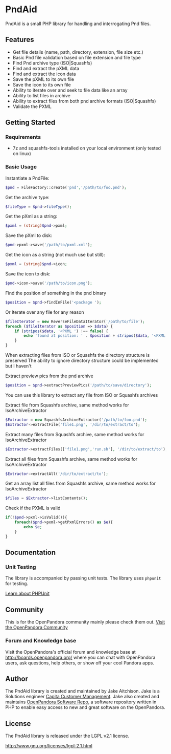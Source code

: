 # PndAid

PndAid is a small PHP library for handling and interrogating Pnd files.

## Features

* Get file details (name, path, directory, extension, file size etc.)
* Basic Pnd file validation based on file extension and file type
* Find Pnd archive type (ISO|Squashfs)
* Find and extract the pXML data
* Find and extract the icon data
* Save the pXML to its own file
* Save the icon to its own file
* Ability to iterate over and seek to file data like an array
* Ability to list files in archive
* Ability to extract files from both pnd archive formats (ISO|Squashfs)
* Validate the PXML

## Getting Started

### Requirements

* 7z and squashfs-tools installed on your local environment (only tested on linux)

### Basic Usage

Instantiate a PndFile:
```PHP
$pnd = FileFactory::create('pnd','/path/to/foo.pnd');
```
Get the archive type:
```PHP
$fileType = $pnd->fileType();
```
Get the pXml as a string:
```PHP
$pxml = (string)$pnd->pxml;
```
Save the pXml to disk:
```PHP
$pnd->pxml->save('/path/to/pxml.xml');
```
Get the icon as a string (not much use but still):
```PHP
$pxml = (string)$pnd->icon;
```
Save the icon to disk:
```PHP
$pnd->icon->save('/path/to/icon.png');
```
Find the position of something in the pnd binary
```PHP
$position = $pnd->findInFile('<package ');
```

Or Iterate over any file for any reason
```PHP
$fileIterator = new ReverseFileDataIterator('/path/to/file');
foreach ($fileIterator as $position => $data) {
    if (stripos($data, '<PXML ') !== false) {
        echo 'found at position: ' . $position + stripos($data, '<PXML ');
    }
}
```

When extracting files from ISO or Squashfs the directory structure is preserved
The ability to ignore directory structure could be implemented but I haven't

Extract preview pics from the pnd archive
```PHP
$position = $pnd->extractPreviewPics('/path/to/save/directory');
```

You can use this library to extract any file from ISO or Squashfs archives

Extract file from Squashfs archive, same method works for IsoArchiveExtractor
```PHP
$Extractor = new SquashfsArchiveExtractor('/path/to/foo.pnd');
$Extractor->extractFile('file1.png', '/dir/to/extract/to');
```
Extract many files from Squashfs archive, same method works for IsoArchiveExtractor
```PHP
$Extractor->extractFiles(['file1.png','run.sh'], '/dir/to/extract/to');
```
Extract all files from Squashfs archive, same method works for IsoArchiveExtractor
```PHP
$Extractor->extractAll('/dir/to/extract/to');
```
Get an array list all files from Squashfs archive, same method works for IsoArchiveExtractor
```PHP
$files = $Extractor->listContents();
```

Check if the PXML is valid
```PHP
if(!$pnd->pxml->isValid()){
    foreach($pnd->pxml->getPxmlErrors() as $e){
        echo $e;
    }
}
```

## Documentation

### Unit Testing

The library is accompanied by passing unit tests. The library uses `phpunit` for testing.

[Learn about PHPUnit](https://github.com/sebastianbergmann/phpunit/)

## Community

This is for the OpenPandora community mainly please check them out.
[Visit the OpenPandora Community](http://boards.openpandora.org/)

### Forum and Knowledge base

Visit the OpenPandora's official forum and knowledge base at <http://boards.openpandora.org/> where you can
chat with OpenPandora users, ask questions, help others, or show off your cool Pandora apps.

## Author

The PndAid library is created and maintained by Jake Aitchison. Jake is a Solutions engineer
[Capita Customer Management](http://www.capitacustomermanagement.co.uk/‎). Jake also created and maintains
[OpenPandora Software Repo](http://repo.openpandora.org/), a software repository written in PHP to enable easy
access to new and great software on the OpenPandora.

## License

The PndAid library is released under the LGPL v2.1 license.

<http://www.gnu.org/licenses/lgpl-2.1.html>
